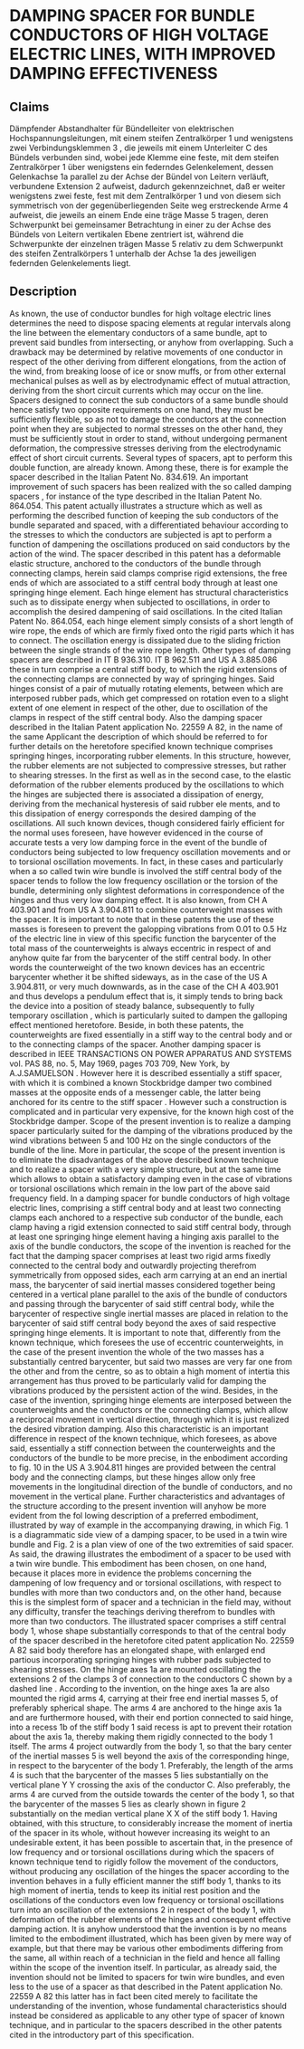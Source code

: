 # DAMPING SPACER FOR BUNDLE CONDUCTORS OF HIGH VOLTAGE ELECTRIC LINES, WITH IMPROVED DAMPING EFFECTIVENESS

## Claims
Dämpfender Abstandhalter für Bündelleiter von elektrischen Hochspannungsleitungen, mit einem steifen Zentralkörper 1 und wenigstens zwei Verbindungsklemmen 3 , die jeweils mit einem Unterleiter C des Bündels verbunden sind, wobei jede Klemme eine feste, mit dem steifen Zentralkörper 1 über wenigstens ein federndes Gelenkelement, dessen Gelenkachse 1a parallel zu der Achse der Bündel von Leitern verläuft, verbundene Extension 2 aufweist, dadurch gekennzeichnet, daß er weiter wenigstens zwei feste, fest mit dem Zentralkörper 1 und von diesem sich symmetrisch von der gegenüberliegenden Seite weg erstreckende Arme 4 aufweist, die jeweils an einem Ende eine träge Masse 5 tragen, deren Schwerpunkt bei gemeinsamer Betrachtung in einer zu der Achse des Bündels von Leitern vertikalen Ebene zentriert ist, während die Schwerpunkte der einzelnen trägen Masse 5 relativ zu dem Schwerpunkt des steifen Zentralkörpers 1 unterhalb der Achse 1a des jeweiligen federnden Gelenkelements liegt.

## Description
As known, the use of conductor bundles for high voltage electric lines determines the need to dispose spacing elements at regular intervals along the line between the elementary conductors of a same bundle, apt to prevent said bundles from intersecting, or anyhow from overlapping. Such a drawback may be determined by relative movements of one conductor in respect of the other deriving from different elongations, from the action of the wind, from breaking loose of ice or snow muffs, or from other external mechanical pulses as well as by electrodynamic effect of mutual attraction, deriving from the short circuit currents which may occur on the line. Spacers designed to connect the sub conductors of a same bundle should hence satisfy two opposite requirements on one hand, they must be sufficiently flexible, so as not to damage the conductors at the connection point when they are subjected to normal stresses on the other hand, they must be sufficiently stout in order to stand, without undergoing permanent deformation, the compressive stresses deriving from the electrodynamic effect of short circuit currents. Several types of spacers, apt to perform this double function, are already known. Among these, there is for example the spacer described in the Italian Patent No. 834.619. An important improvement of such spacers has been realized with the so called damping spacers , for instance of the type described in the Italian Patent No. 864.054. This patent actually illustrates a structure which as well as performing the described function of keeping the sub conductors of the bundle separated and spaced, with a differentiated behaviour according to the stresses to which the conductors are subjected is apt to perform a function of dampening the oscillations produced on said conductors by the action of the wind. The spacer described in this patent has a deformable elastic structure, anchored to the conductors of the bundle through connecting clamps, herein said clamps comprise rigid extensions, the free ends of which are associated to a stiff central body through at least one springing hinge element. Each hinge element has structural characteristics such as to dissipate energy when subjected to oscillations, in order to accomplish the desired dampening of said oscillations. In the cited Italian Patent No. 864.054, each hinge element simply consists of a short length of wire rope, the ends of which are firmly fixed onto the rigid parts which it has to connect. The oscillation energy is dissipated due to the sliding friction between the single strands of the wire rope length. Other types of damping spacers are described in IT B 936.310. IT B 962.511 and US A 3.885.086 these in turn comprise a central stiff body, to which the rigid extensions of the connecting clamps are connected by way of springing hinges. Said hinges consist of a pair of mutually rotating elements, between which are interposed rubber pads, which get compressed on rotation even to a slight extent of one element in respect of the other, due to oscillation of the clamps in respect of the stiff central body. Also the damping spacer described in the Italian Patent application No. 22559 A 82, in the name of the same Applicant the description of which should be referred to for further details on the heretofore specified known technique comprises springing hinges, incorporating rubber elements. In this structure, however, the rubber elements are not subjected to compressive stresses, but rather to shearing stresses. In the first as well as in the second case, to the elastic deformation of the rubber elements produced by the oscillations to which the hinges are subjected there is associated a dissipation of energy, deriving from the mechanical hysteresis of said rubber ele ments, and to this dissipation of energy corresponds the desired damping of the oscillations. All such known devices, though considered fairly efficient for the normal uses foreseen, have however evidenced in the course of accurate tests a very low damping force in the event of the bundle of conductors being subjected to low frequency oscillation movements and or to torsional oscillation movements. In fact, in these cases and particularly when a so called twin wire bundle is involved the stiff central body of the spacer tends to follow the low frequency oscillation or the torsion of the bundle, determining only slightest deformations in correspondence of the hinges and thus very low damping effect. It is also known, from CH A 403.901 and from US A 3.904.811 to combine counterweight masses with the spacer. It is important to note that in these patents the use of these masses is foreseen to prevent the galopping vibrations from 0.01 to 0.5 Hz of the electric line in view of this specific function the barycenter of the total mass of the counterweights is always eccentric in respect of and anyhow quite far from the barycenter of the stiff central body. In other words the counterweight of the two known devices has an eccentric barycenter whether it be shifted sideways, as in the case of the US A 3.904.811, or very much downwards, as in the case of the CH A 403.901 and thus develops a pendulum effect that is, it simply tends to bring back the device into a position of steady balance, subsequently to fully temporary oscillation , which is particularly suited to dampen the galloping effect mentioned heretofore. Beside, in both these patents, the counterweights are fixed essentially in a stiff way to the central body and or to the connecting clamps of the spacer. Another damping spacer is described in IEEE TRANSACTIONS ON POWER APPARATUS AND SYSTEMS vol. PAS 88, no. 5, May 1969, pages 703 709, New York, by A.J.SAMUELSON . However here it is described essentially a stiff spacer, with which it is combined a known Stockbridge damper two combined masses at the opposite ends of a messenger cable, the latter being anchored for its centre to the stiff spacer . However such a construction is complicated and in particular very expensive, for the known high cost of the Stockbridge damper. Scope of the present invention is to realize a damping spacer particularly suited for the damping of the vibrations produced by the wind vibrations between 5 and 100 Hz on the single conductors of the bundle of the line. More in particular, the scope of the present invention is to eliminate the disadvantages of the above described known technique and to realize a spacer with a very simple structure, but at the same time which allows to obtain a satisfactory damping even in the case of vibrations or torsional oscillations which remain in the low part of the above said frequency field. In a damping spacer for bundle conductors of high voltage electric lines, comprising a stiff central body and at least two connecting clamps each anchored to a respective sub conductor of the bundle, each clamp having a rigid extension connected to said stiff central body, through at least one springing hinge element having a hinging axis parallel to the axis of the bundle conductors, the scope of the invention is reached for the fact that the damping spacer comprises at least two rigid arms fixedly connected to the central body and outwardly projecting therefrom symmetrically from opposed sides, each arm carrying at an end an inertial mass, the barycenter of said inertial masses considered together being centered in a vertical plane parallel to the axis of the bundle of conductors and passing through the barycenter of said stiff central body, while the barycenter of respective single inertial masses are placed in relation to the barycenter of said stiff central body beyond the axes of said respective springing hinge elements. It is important to note that, differently from the known technique, which foresees the use of eccentric counterweights, in the case of the present invention the whole of the two masses has a substantially centred barycenter, but said two masses are very far one from the other and from the centre, so as to obtain a high moment of intertia this arrangement has thus proved to be particularly valid for damping the vibrations produced by the persistent action of the wind. Besides, in the case of the invention, springing hinge elements are interposed between the counterweights and the conductors or the connecting clamps, which allow a reciprocal movement in vertical direction, through which it is just realized the desired vibration damping. Also this characteristic is an important difference in respect of the known technique, which foresees, as above said, essentially a stiff connection between the counterweights and the conductors of the bundle to be more precise, in the enbodiment according to fig. 10 in the US A 3.904.811 hinges are provided between the central body and the connecting clamps, but these hinges allow only free movements in the longitudinal direction of the bundle of conductors, and no movement in the vertical plane. Further characteristics and advantages of the structure according to the present invention will anyhow be more evident from the fol lowing description of a preferred embodiment, illustrated by way of example in the accompanying drawing, in which Fig. 1 is a diagrammatic side view of a damping spacer, to be used in a twin wire bundle and Fig. 2 is a plan view of one of the two extremities of said spacer. As said, the drawing illustrates the embodiment of a spacer to be used with a twin wire bundle. This embodiment has been chosen, on one hand, because it places more in evidence the problems concerning the dampening of low frequency and or torsional oscillations, with respect to bundles with more than two conductors and, on the other hand, because this is the simplest form of spacer and a technician in the field may, without any difficulty, transfer the teachings deriving therefrom to bundles with more than two conductors. The illustrated spacer comprises a stiff central body 1, whose shape substantially corresponds to that of the central body of the spacer described in the heretofore cited patent application No. 22559 A 82 said body therefore has an elongated shape, with enlarged end partious incorporating springing hinges with rubber pads subjected to shearing stresses. On the hinge axes 1a are mounted oscillating the extensions 2 of the clamps 3 of connection to the conductors C shown by a dashed line . According to the invention, on the hinge axes 1a are also mounted the rigid arms 4, carrying at their free end inertial masses 5, of preferably spherical shape. The arms 4 are anchored to the hinge axis 1a and are furthermore housed, with their end portion connected to said hinge, into a recess 1b of the stiff body 1 said recess is apt to prevent their rotation about the axis 1a, thereby making them rigidly connected to the body 1 itself. The arms 4 project outwardly from the body 1, so that the bary center of the inertial masses 5 is well beyond the axis of the corresponding hinge, in respect to the barycenter of the body 1. Preferably, the length of the arms 4 is such that the barycenter of the masses 5 lies substantially on the vertical plane Y Y crossing the axis of the conductor C. Also preferably, the arms 4 are curved from the outside towards the center of the body 1, so that the barycenter of the masses 5 lies as clearly shown in figure 2 substantially on the median vertical plane X X of the stiff body 1. Having obtained, with this structure, to considerably increase the moment of inertia of the spacer in its whole, without however increasing its weight to an undesirable extent, it has been possible to ascertain that, in the presence of low frequency and or torsional oscillations during which the spacers of known technique tend to rigidly follow the movement of the conductors, without producing any oscillation of the hinges the spacer according to the invention behaves in a fully efficient manner the stiff body 1, thanks to its high moment of inertia, tends to keep its initial rest position and the oscillations of the conductors even low frequency or torsional oscillations turn into an oscillation of the extensions 2 in respect of the body 1, with deformation of the rubber elements of the hinges and consequent effective damping action. It is anyhow understood that the invention is by no means limited to the embodiment illustrated, which has been given by mere way of example, but that there may be various other embodiments differing from the same, all within reach of a technician in the field and hence all falling within the scope of the invention itself. In particular, as already said, the invention should not be limited to spacers for twin wire bundles, and even less to the use of a spacer as that described in the Patent application No. 22559 A 82 this latter has in fact been cited merely to facilitate the understanding of the invention, whose fundamental characteristics should instead be considered as applicable to any other type of spacer of known technique, and in particular to the spacers described in the other patents cited in the introductory part of this specification.